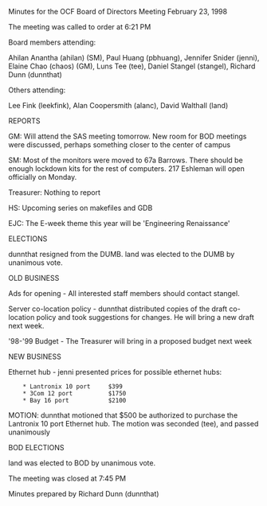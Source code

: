 Minutes for the OCF Board of Directors Meeting
February 23, 1998

The meeting was called to order at 6:21 PM

Board members attending:

Ahilan Anantha (ahilan) (SM), Paul Huang (pbhuang), Jennifer
Snider (jenni), Elaine Chao (chaos) (GM), Luns Tee (tee),
Daniel Stangel (stangel), Richard Dunn (dunnthat)

Others attending:

Lee Fink (leekfink), Alan Coopersmith (alanc), David
Walthall (land)


REPORTS

GM:   Will attend the SAS meeting tomorrow.  New room for
      BOD meetings were discussed, perhaps something closer
      to the center of campus

SM:   Most of the monitors were moved to 67a Barrows.  There
      should be enough lockdown kits for the rest of computers.
      217 Eshleman will open officially on Monday.

Treasurer:
      Nothing to report

HS:   Upcoming series on makefiles and GDB

EJC:  The E-week theme this year will be 'Engineering
      Renaissance'


ELECTIONS

dunnthat resigned from the DUMB.  land was elected
to the DUMB by unanimous vote.


OLD BUSINESS

Ads for opening - All interested staff members should contact
stangel.

Server co-location policy - dunnthat distributed copies of the
draft co-location policy and took suggestions for changes.  He
will bring a new draft next week.

'98-'99 Budget - The Treasurer will bring in a proposed budget
next week



NEW BUSINESS

Ethernet hub - jenni presented prices for possible
ethernet hubs:

        * Lantronix 10 port     $399
        * 3Com 12 port          $1750
        * Bay 16 port           $2100

   MOTION: dunnthat motioned that $500 be authorized
   to purchase the Lantronix 10 port Ethernet hub.
   The motion was seconded (tee), and passed
   unanimously


BOD ELECTIONS

land was elected to BOD by unanimous vote.



The meeting was closed at 7:45 PM

Minutes prepared by Richard Dunn (dunnthat)

